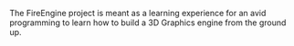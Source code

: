 The FireEngine project is meant as a learning experience for an avid programming to learn how to build a 3D Graphics engine from the ground up.